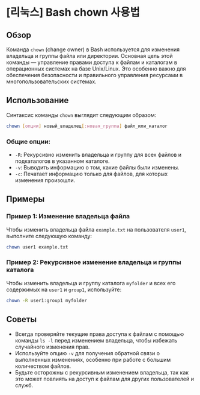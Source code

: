 # [리눅스] Bash chown 사용법

## Обзор
Команда `chown` (change owner) в Bash используется для изменения владельца и группы файла или директории. Основная цель этой команды — управление правами доступа к файлам и каталогам в операционных системах на базе Unix/Linux. Это особенно важно для обеспечения безопасности и правильного управления ресурсами в многопользовательских системах.

## Использование
Синтаксис команды `chown` выглядит следующим образом:

```bash
chown [опции] новый_владелец[:новая_группа] файл_или_каталог
```

### Общие опции:
- `-R`: Рекурсивно изменить владельца и группу для всех файлов и подкаталогов в указанном каталоге.
- `-v`: Выводить информацию о том, какие файлы были изменены.
- `-c`: Печатает информацию только для файлов, для которых изменения произошли.

## Примеры
### Пример 1: Изменение владельца файла
Чтобы изменить владельца файла `example.txt` на пользователя `user1`, выполните следующую команду:

```bash
chown user1 example.txt
```

### Пример 2: Рекурсивное изменение владельца и группы каталога
Чтобы изменить владельца и группу каталога `myfolder` и всех его содержимых на `user1` и `group1`, используйте:

```bash
chown -R user1:group1 myfolder
```

## Советы
- Всегда проверяйте текущие права доступа к файлам с помощью команды `ls -l` перед изменением владельца, чтобы избежать случайного изменения прав.
- Используйте опцию `-v` для получения обратной связи о выполненных изменениях, особенно при работе с большим количеством файлов.
- Будьте осторожны с рекурсивным изменением владельца, так как это может повлиять на доступ к файлам для других пользователей и служб.